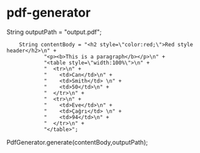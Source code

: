 # pdf-generator

String outputPath = "output.pdf";

        String contentBody = "<h2 style=\"color:red;\">Red style header</h2>\n" +
                "<p><b>This is a paragraph</b></p>\n" +
                "<table style=\"width:100%\">\n" +
                "  <tr>\n" +
                "    <td>Can</td>\n" +
                "    <td>Smith</td> \n" +
                "    <td>50</td>\n" +
                "  </tr>\n" +
                "  <tr>\n" +
                "    <td>Eve</td>\n" +
                "    <td>Çağrı</td> \n" +
                "    <td>94</td>\n" +
                "  </tr>\n" +
                "</table>";

PdfGenerator.generate(contentBody,outputPath);